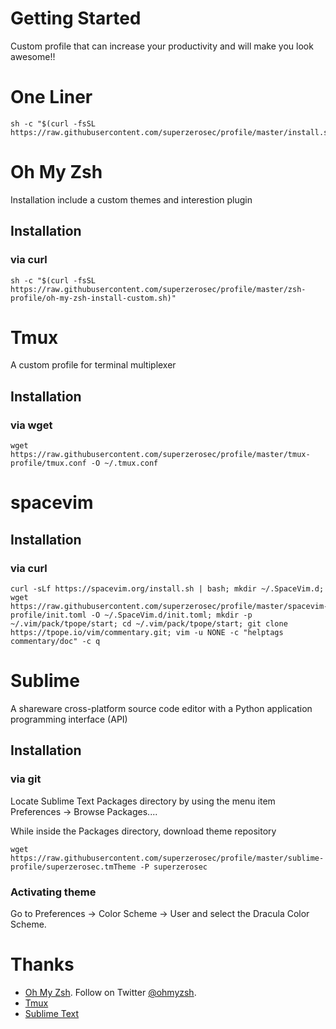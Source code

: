 # Getting Started
Custom profile that can increase your productivity and will make you look awesome!!

# One Liner
```shell
sh -c "$(curl -fsSL https://raw.githubusercontent.com/superzerosec/profile/master/install.sh)"
```

# Oh My Zsh
Installation include a custom themes and interestion plugin
## Installation
### via curl
```shell
sh -c "$(curl -fsSL https://raw.githubusercontent.com/superzerosec/profile/master/zsh-profile/oh-my-zsh-install-custom.sh)"
```

# Tmux
A custom profile for terminal multiplexer
## Installation
### via wget
```shell
wget https://raw.githubusercontent.com/superzerosec/profile/master/tmux-profile/tmux.conf -O ~/.tmux.conf
```

# spacevim

## Installation
### via curl
```shell
curl -sLf https://spacevim.org/install.sh | bash; mkdir ~/.SpaceVim.d; wget https://raw.githubusercontent.com/superzerosec/profile/master/spacevim-profile/init.toml -O ~/.SpaceVim.d/init.toml; mkdir -p ~/.vim/pack/tpope/start; cd ~/.vim/pack/tpope/start; git clone https://tpope.io/vim/commentary.git; vim -u NONE -c "helptags commentary/doc" -c q
```

# Sublime
A shareware cross-platform source code editor with a Python application programming interface (API)
## Installation
### via git
Locate Sublime Text Packages directory by using the menu item Preferences -> Browse Packages....

While inside the Packages directory, download theme repository

```shell
wget https://raw.githubusercontent.com/superzerosec/profile/master/sublime-profile/superzerosec.tmTheme -P superzerosec
```
### Activating theme
Go to Preferences -> Color Scheme -> User and select the Dracula Color Scheme.

# Thanks
* [Oh My Zsh](https://github.com/ohmyzsh/ohmyzsh). Follow on Twitter [@ohmyzsh](https://twitter.com/ohmyzsh).
* [Tmux](https://github.com/tmux/tmux)
* [Sublime Text](https://www.sublimetext.com)

